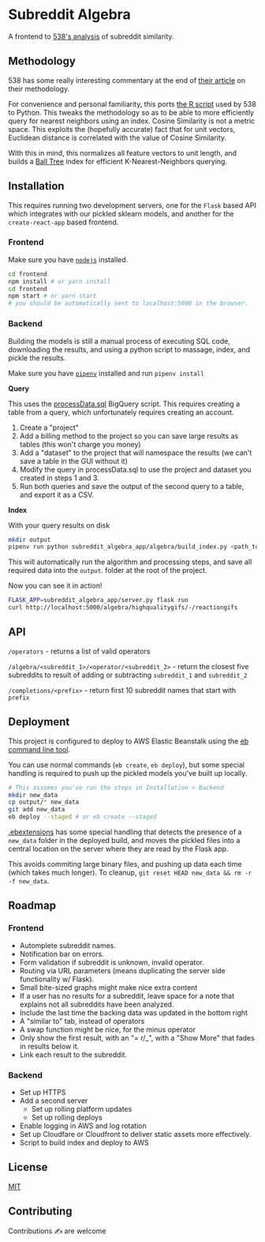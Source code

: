 # Subreddit Algebra
A frontend to [538's analysis](https://fivethirtyeight.com/features/dissecting-trumps-most-rabid-online-following) of subreddit similarity.

## Methodology
538 has some really interesting commentary at the end of [their article](https://fivethirtyeight.com/features/dissecting-trumps-most-rabid-online-following/) on their methodology.

For convenience and personal familiarity, this ports [the R script](https://github.com/fivethirtyeight/data/blob/master/subreddit-algebra/processData.sql) used by 538 to Python. This tweaks the methodology so as to be able to more efficiently query for nearest neighbors using an index. Cosine Similarity is not a metric space. This exploits the (hopefully accurate) fact that for unit vectors, Euclidean distance is correlated with the value of Cosine Similarity.

With this in mind, this normalizes all feature vectors to unit length, and builds a [Ball Tree](http://scikit-learn.org/stable/modules/generated/sklearn.neighbors.BallTree.html#sklearn.neighbors.BallTree) index for efficient K-Nearest-Neighbors querying.

## Installation
This requires running two development servers, one for the `Flask` based API which integrates with our pickled sklearn models, and another for the `create-react-app` based frontend.

### Frontend
Make sure you have [`nodejs`](https://github.com/creationix/nvm/) installed.

```bash
cd frontend
npm install # or yarn install
cd frontend
npm start # or yarn start
# you should be automatically sent to localhost:5000 in the browser.
```


### Backend
Building the models is still a manual process of executing SQL code, downloading the results, and using a python script to massage, index, and pickle the results.

Make sure you have [`pipenv`](http://docs.pipenv.org/en/latest/) installed and run `pipenv install`

**Query**

This uses the [processData.sql](bigquery/processData.sql) BigQuery script. This requires creating a table from a query, which unfortunately requires creating an account.

1. Create a "project"
2. Add a billing method to the project so you can save large results as tables (this won't charge you money)
3. Add a "dataset" to the project that will namespace the results (we can't save a table in the GUI without it)
4. Modify the query in processData.sql to use the project and dataset you created in steps 1 and 3.
5. Run both queries and save the output of the second query to a table, and export it as a CSV.

**Index**

With your query results on disk

```bash
mkdir output
pipenv run python subreddit_algebra_app/algebra/build_index.py <path_to_table_csv>
```

This will automatically run the algorithm and processing steps, and save all required data into the `output`. folder at the root of the project.

Now you can see it in action!
```bash
FLASK_APP=subreddit_algebra_app/server.py flask run
curl http://localhost:5000/algebra/highqualitygifs/-/reactiongifs
```

## API
`/operators` - returns a list of valid operators

`/algebra/<subreddit_1>/<operator/<subreddit_2>` - return the closest five subreddits to result of adding or subtracting `subreddit_1` and `subreddit_2`

`/completions/<prefix>` - return first 10 subreddit names that start with `prefix`

## Deployment
This project is configured to deploy to AWS Elastic Beanstalk using the [eb command line tool](http://docs.aws.amazon.com/elasticbeanstalk/latest/dg/eb-cli3.html).

You can use normal commands (`eb create`, `eb deploy`), but some special handling is required to push up the pickled models you've built up locally.

```bash
# This assumes you've run the steps in Installation > Backend
mkdir new_data
cp output/* new_data
git add new_data
eb deploy --staged # or eb create --staged
```

[.ebextensions](.ebextensions/00_main.config) has some special handling that detects the presence of a `new_data` folder in the deployed build, and moves the pickled files into a central location on the server where they are read by the Flask app.

This avoids commiting large binary files, and pushing up data each time (which takes much longer). To cleanup, `git reset HEAD new_data && rm -r -f new_data`.

## Roadmap

### Frontend
* Automplete subreddit names.
* Notification bar on errors.
* Form validation if subreddit is unknown, invalid operator.
* Routing via URL parameters (means duplicating the server side functionality w/ Flask).
* Small bite-sized graphs might make nice extra content
* If a user has no results for a subreddit, leave space for a note that explains not all subreddits have been analyzed.
* Include the last time the backing data was updated in the bottom right
* A "similar to" tab, instead of operators
* A swap function might be nice, for the minus operator
* Only show the first result, with an "= r/_", with a "Show More" that fades in results below it.
* Link each result to the subreddit.

### Backend
* Set up HTTPS
* Add a second server
  * Set up rolling platform updates
  * Set up rolling deploys
* Enable logging in AWS and log rotation
* Set up Cloudfare or Cloudfront to deliver static assets more effectively.
* Script to build index and deploy to AWS

## License
[MIT](LICENSE.md)

## Contributing
Contributions  ✍  are welcome
